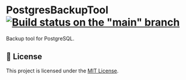 # PostgresBackupTool [![Build status on the "main" branch](https://github.com/Smalls1652/PostgresBackupTool/actions/workflows/build.yml/badge.svg?branch=main&event=push)](https://github.com/Smalls1652/PostgresBackupTool/actions/workflows/build.yml)

Backup tool for PostgreSQL.

## 🤝 License

This project is licensed under the [MIT License](./LICENSE).